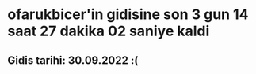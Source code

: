 # ofarukbicer'in gidisine son 3 gun 14 saat 27 dakika 02 saniye kaldi

## Gidis tarihi: 30.09.2022 :(